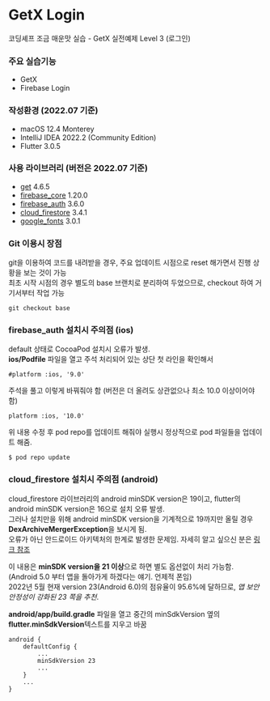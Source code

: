 # GetX Login

코딩셰프 조금 매운맛 실습 - GetX 실전예제 Level 3 (로그인)

### 주요 실습기능

* GetX
* Firebase Login

### 작성환경 (2022.07 기준)

* macOS 12.4 Monterey
* IntelliJ IDEA 2022.2 (Community Edition)
* Flutter 3.0.5

### 사용 라이브러리 (버전은 2022.07 기준)

* [get](https://pub.dev/packages/get) 4.6.5
* [firebase_core](https://pub.dev/packages/firebase_core) 1.20.0
* [firebase_auth](https://pub.dev/packages/firebase_auth) 3.6.0
* [cloud_firestore](https://pub.dev/packages/cloud_firestore) 3.4.1
* [google_fonts](https://pub.dev/packages/google_fonts) 3.0.1

### Git 이용시 장점

git을 이용하여 코드를 내려받을 경우, 주요 업데이트 시점으로 reset 해가면서 진행 상황을 보는 것이 가능  
최초 시작 시점의 경우 별도의 base 브랜치로 분리하여 두었으므로, checkout 하여 거기서부터 작업 가능

```
git checkout base
```

### firebase_auth 설치시 주의점 (ios)

default 상태로 CocoaPod 설치시 오류가 발생.  
**ios/Podfile** 파일을 열고 주석 처리되어 있는 상단 첫 라인을 확인해서

```
#platform :ios, '9.0'
```

주석을 풀고 이렇게 바꿔줘야 함 (버전은 더 올려도 상관없으나 최소 10.0 이상이어야 함)

```
platform :ios, '10.0'
```

위 내용 수정 후 pod repo를 업데이트 해줘야 실행시 정상적으로 pod 파일들을 업데이트 해줌.
```
$ pod repo update
```


### cloud_firestore 설치시 주의점 (android)

cloud_firestore 라이브러리의 android minSDK version은 19이고, flutter의 android minSDK version은 16으로 설치 오류 발생.  
그러나 설치만을 위해 android minSDK version을 기계적으로 19까지만 올릴 경우 **DexArchiveMergerException**을 보시게 됨.  
오류가 아닌 안드로이드 아키텍처의 한계로 발생한 문제임. 자세히 알고 싶으신 분은 [링크 참조](https://developer.android.com/studio/build/multidex?hl=ko)

이 내용은 **minSDK version을 21 이상**으로 하면 별도 옵션없이 처리 가능함. (Android 5.0 부터 앱을 돌아가게 하겠다는 얘기. 언제적 폰임)  
2022년 5월 현재 version 23(Android 6.0)의 점유율이 95.6%에 달하므로, _앱 보안 안정성이 강화된 23 쪽을 추천_.

**android/app/build.gradle** 파일을 열고 중간의 minSdkVersion 옆의 **flutter.minSdkVersion**텍스트를 지우고 바꿈

```
android {
    defaultConfig {
        ...
        minSdkVersion 23
        ...
    }
    ...
}
```
